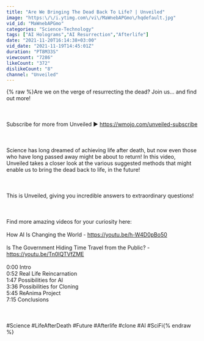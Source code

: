 ```yaml
---
title: "Are We Bringing The Dead Back To Life? | Unveiled"
image: "https:\/\/i.ytimg.com\/vi\/MaWnebAPGmo\/hqdefault.jpg"
vid_id: "MaWnebAPGmo"
categories: "Science-Technology"
tags: ["AI Holograms","AI Resurrection","Afterlife"]
date: "2021-11-20T16:14:38+03:00"
vid_date: "2021-11-19T14:45:01Z"
duration: "PT8M33S"
viewcount: "7286"
likeCount: "372"
dislikeCount: "8"
channel: "Unveiled"
---
```

{% raw %}Are we on the verge of resurrecting the dead? Join us... and find out more!<br /><br /><br /><br />Subscribe for more from Unveiled ► <a rel="nofollow" target="blank" href="https://wmojo.com/unveiled-subscribe">https://wmojo.com/unveiled-subscribe</a><br /><br /><br /><br />Science has long dreamed of achieving life after death, but now even those who have long passed away might be about to return! In this video, Unveiled takes a closer look at the various suggested methods that might enable us to bring the dead back to life, in the future!<br /><br /><br /><br />This is Unveiled, giving you incredible answers to extraordinary questions!<br /><br /><br /><br />Find more amazing videos for your curiosity here:<br /><br />How AI Is Changing the World - <a rel="nofollow" target="blank" href="https://youtu.be/h-W4D0pBo50">https://youtu.be/h-W4D0pBo50</a><br /><br />Is The Government Hiding Time Travel from the Public? - <a rel="nofollow" target="blank" href="https://youtu.be/Tn0lQTVfZME">https://youtu.be/Tn0lQTVfZME</a><br /><br />0:00 Intro<br />0:52 Real Life Reincarnation<br />1:47 Possibilities for AI<br />3:36 Possibilities for Cloning<br />5:45 ReAnima Project<br />7:15 Conclusions<br /><br /><br /><br />#Science #LifeAfterDeath #Future #Afterlife #clone #AI #SciFi{% endraw %}
